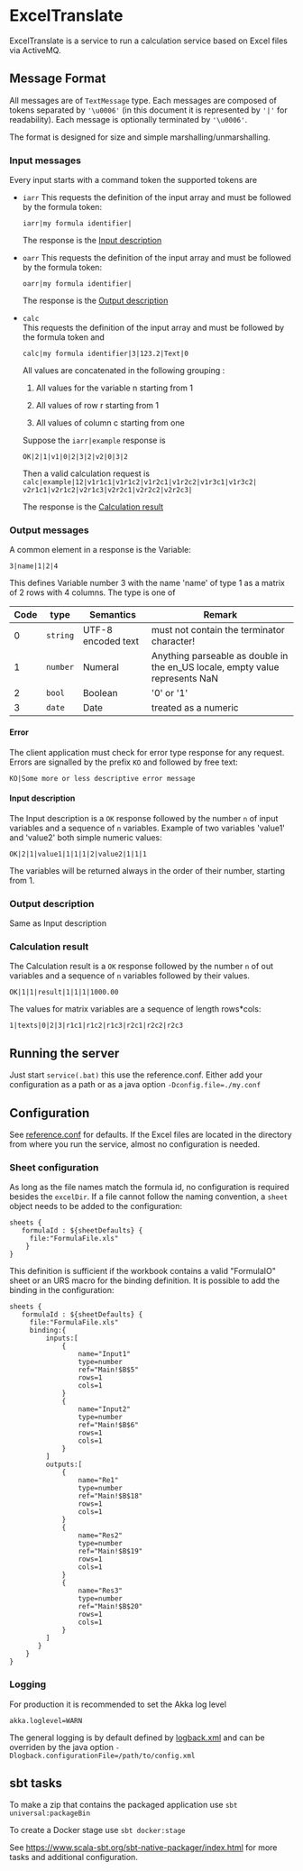 # ExcelTranslate

ExcelTranslate is a service to run a calculation service based on Excel files via ActiveMQ.

## Message Format
All messages are of `TextMessage` type. Each messages are composed of tokens separated by `'\u0006'` (in this document it is represented by `'|'` for readability).
Each message is optionally terminated by `'\u0006'`.

The format is designed for size and simple marshalling/unmarshalling.
### Input messages
Every input starts with a command token the supported tokens are 
* `iarr`
   This requests the definition of the input array and must be followed by the formula token:
   
   `iarr|my formula identifier|`
   
   The response is the [Input description](#input-description)
* `oarr`
  This requests the definition of the input array and must be followed by the formula token:
     
     `oarr|my formula identifier|`
     
     The response is the [Output description](#output-description)    
* `calc`  
    This requests the definition of the input array and must be followed by the formula token and

    `calc|my formula identifier|3|123.2|Text|0`
    
    All values are concatenated in the following grouping :
    
    1. All values for the variable n starting from 1 
    
    2. All values of row r starting from 1
    3. All values of column c starting from one
    
    Suppose the `iarr|example` response is
    
    `OK|2|1|v1|0|2|3|2|v2|0|3|2`
    
    Then a valid calculation request is 
    `calc|example|12|v1r1c1|v1r1c2|v1r2c1|v1r2c2|v1r3c1|v1r3c2|
    v2r1c1|v2r1c2|v2r1c3|v2r2c1|v2r2c2|v2r2c3|`
    
    The response is the [Calculation result](#calculation-result)    

### Output messages

A common element in a response is the Variable:

`3|name|1|2|4`

This defines Variable number 3 with the name 'name' of type 1 as a matrix of 2 rows with 4 columns.
The type is one of

|Code|type|Semantics|Remark|
|---|---|---|---| 
|0|`string`|UTF-8 encoded text|must not contain the terminator character!|
|1|`number`|Numeral|Anything parseable as double in the en_US locale, empty value represents NaN|
|2|`bool`|Boolean|'0' or '1' |
|3|`date`|Date|treated as a numeric|

#### Error
The client application must check for error type response for any request. Errors are signalled by the prefix `KO` and followed by free text:

    KO|Some more or less descriptive error message
#### Input description
The Input description is a `OK` response followed by the number `n` of input variables and a sequence of `n` variables.
Example of two variables 'value1' and 'value2' both simple numeric values:

`OK|2|1|value1|1|1|1|2|value2|1|1|1`

The variables will be returned always in the order of their number, starting from 1.

### Output description
Same as Input description
### Calculation result
The Calculation result is a `OK` response followed by the number `n` of out variables and a sequence of `n` variables followed by their values.
    
    OK|1|1|result|1|1|1|1000.00
    
The values for matrix variables are a sequence of length rows*cols:
    
    1|texts|0|2|3|r1c1|r1c2|r1c3|r2c1|r2c2|r2c3    
    
## Running the server
Just start `service(.bat)` this use the reference.conf.
Either add your configuration as a path or as a java option `-Dconfig.file=./my.conf`

     
## Configuration 
See [reference.conf](src/main/resources/reference.conf) for defaults.
If the Excel files are located in the directory from where you run the service, almost no configuration is needed. 

### Sheet configuration
As long as the file names match the formula id, no configuration is required besides the `excelDir`.
If a file cannot follow the naming convention, a `sheet` object needs to be added to the configuration:

```
sheets {
   formulaId : ${sheetDefaults} {
     file:"FormulaFile.xls"
    }
}
```

This definition is sufficient if the workbook contains a valid "FormulaIO" sheet or an URS macro for the binding definition.
It is possible to add the binding in the configuration:

```
sheets {
   formulaId : ${sheetDefaults} {
     file:"FormulaFile.xls"
     binding:{
         inputs:[
             {
                 name="Input1"
                 type=number
                 ref="Main!$B$5"
                 rows=1
                 cols=1
             }
             {
                 name="Input2"
                 type=number
                 ref="Main!$B$6"
                 rows=1
                 cols=1
             }
         ]
         outputs:[
             {
                 name="Re1"
                 type=number
                 ref="Main!$B$18"
                 rows=1
                 cols=1
             }
             {
                 name="Res2"
                 type=number
                 ref="Main!$B$19"
                 rows=1
                 cols=1
             }
             {
                 name="Res3"
                 type=number
                 ref="Main!$B$20"
                 rows=1
                 cols=1
             }
         ]
       }
    }
}
```
 
### Logging
For production it is recommended to set the Akka log level

`akka.loglevel=WARN` 

The general logging is by default defined by [logback.xml](src/main/resources/logback.xml) and can be overriden by the java option `-Dlogback.configurationFile=/path/to/config.xml`

## sbt tasks

To make a zip that contains the packaged application use `sbt universal:packageBin`

To create a Docker stage use `sbt docker:stage`

See <https://www.scala-sbt.org/sbt-native-packager/index.html> for more tasks and additional configuration.
